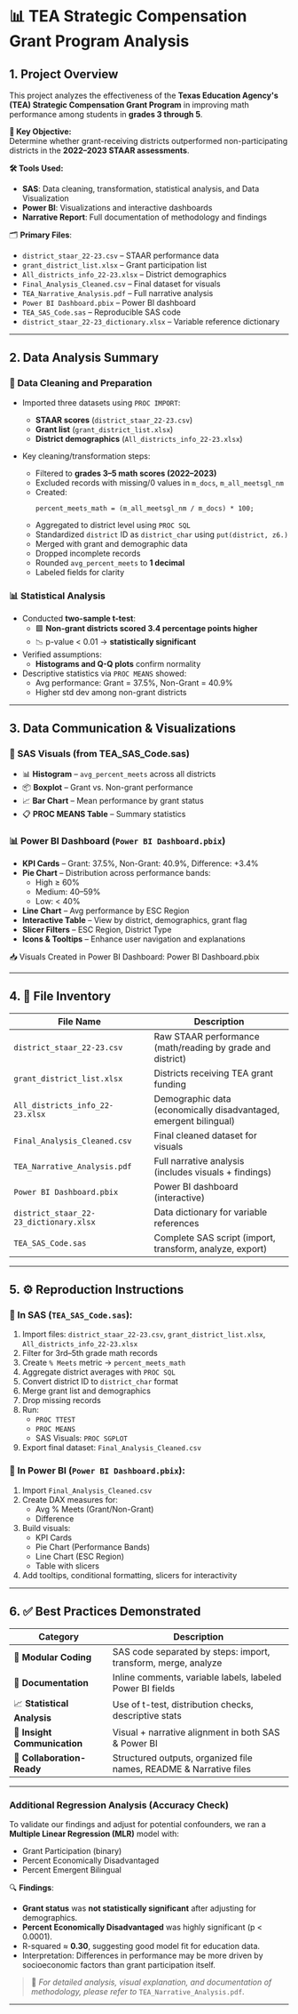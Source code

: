 # 📊 TEA Strategic Compensation Grant Program Analysis

## 1. **Project Overview**
This project analyzes the effectiveness of the **Texas Education Agency's (TEA) Strategic Compensation Grant Program** in improving math performance among students in **grades 3 through 5**.

**🎯 Key Objective:**  
Determine whether grant-receiving districts outperformed non-participating districts in the **2022–2023 STAAR assessments**.

**🛠 Tools Used:**  
- **SAS**: Data cleaning, transformation, statistical analysis, and Data Visualization
- **Power BI**: Visualizations and interactive dashboards  
- **Narrative Report**: Full documentation of methodology and findings  

🗂 **Primary Files**:  
- `district_staar_22-23.csv` – STAAR performance data  
- `grant_district_list.xlsx` – Grant participation list  
- `All_districts_info_22-23.xlsx` – District demographics  
- `Final_Analysis_Cleaned.csv` – Final dataset for visuals  
- `TEA_Narrative_Analysis.pdf` – Full narrative analysis  
- `Power BI Dashboard.pbix` – Power BI dashboard  
- `TEA_SAS_Code.sas` – Reproducible SAS code  
- `district_staar_22-23_dictionary.xlsx` – Variable reference dictionary  

---

## 2. **Data Analysis Summary**

### **🧼 Data Cleaning and Preparation**
- Imported three datasets using `PROC IMPORT`:
  - **STAAR scores** (`district_staar_22-23.csv`)
  - **Grant list** (`grant_district_list.xlsx`)
  - **District demographics** (`All_districts_info_22-23.xlsx`)

- Key cleaning/transformation steps:
  - Filtered to **grades 3–5 math scores (2022–2023)**
  - Excluded records with missing/0 values in `m_docs`, `m_all_meetsgl_nm`
  - Created:  
    ```sas
    percent_meets_math = (m_all_meetsgl_nm / m_docs) * 100;
    ```
  - Aggregated to district level using `PROC SQL`
  - Standardized `district` ID as `district_char` using `put(district, z6.)`
  - Merged with grant and demographic data
  - Dropped incomplete records
  - Rounded `avg_percent_meets` to **1 decimal**
  - Labeled fields for clarity

### **📊 Statistical Analysis**
- Conducted **two-sample t-test**:
  - 🟩 **Non-grant districts scored 3.4 percentage points higher**
  - 📉 p-value < 0.01 → **statistically significant**
- Verified assumptions:
  - **Histograms and Q-Q plots** confirm normality
- Descriptive statistics via `PROC MEANS` showed:
  - Avg performance: Grant = 37.5%, Non-Grant = 40.9%
  - Higher std dev among non-grant districts

---

## 3. **Data Communication & Visualizations**

### **📌 SAS Visuals (from TEA_SAS_Code.sas)**
- 📊 **Histogram** – `avg_percent_meets` across all districts  
- 📦 **Boxplot** – Grant vs. Non-grant performance  
- 📈 **Bar Chart** – Mean performance by grant status  
- 📋 **PROC MEANS Table** – Summary statistics  

### **📊 Power BI Dashboard** (`Power BI Dashboard.pbix`)
- **KPI Cards** – Grant: 37.5%, Non-Grant: 40.9%, Difference: +3.4%
- **Pie Chart** – Distribution across performance bands:
  - High ≥ 60%
  - Medium: 40–59%
  - Low: < 40%
- **Line Chart** – Avg performance by ESC Region
- **Interactive Table** – View by district, demographics, grant flag
- **Slicer Filters** – ESC Region, District Type
- **Icons & Tooltips** – Enhance user navigation and explanations

📥 Visuals Created in Power BI Dashboard: Power BI Dashboard.pbix

---

## 4. **📁 File Inventory**

| File Name                               | Description                                                                 |
|----------------------------------------|-----------------------------------------------------------------------------|
| `district_staar_22-23.csv`             | Raw STAAR performance (math/reading by grade and district)                 |
| `grant_district_list.xlsx`             | Districts receiving TEA grant funding                                      |
| `All_districts_info_22-23.xlsx`        | Demographic data (economically disadvantaged, emergent bilingual)         |
| `Final_Analysis_Cleaned.csv`           | Final cleaned dataset for visuals                                          |
| `TEA_Narrative_Analysis.pdf`           | Full narrative analysis (includes visuals + findings)                      |
| `Power BI Dashboard.pbix`            | Power BI dashboard (interactive)                                           |
| `district_staar_22-23_dictionary.xlsx` | Data dictionary for variable references                                    |
| `TEA_SAS_Code.sas`                     | Complete SAS script (import, transform, analyze, export)                  |

---

## 5. **⚙️ Reproduction Instructions**

### 🔷 In SAS (`TEA_SAS_Code.sas`):
1. Import files: `district_staar_22-23.csv`, `grant_district_list.xlsx`, `All_districts_info_22-23.xlsx`
2. Filter for 3rd–5th grade math records
3. Create `% Meets` metric → `percent_meets_math`
4. Aggregate district averages with `PROC SQL`
5. Convert district ID to `district_char` format
6. Merge grant list and demographics
7. Drop missing records
8. Run:
   - `PROC TTEST`  
   - `PROC MEANS`  
   - SAS Visuals: `PROC SGPLOT`  
9. Export final dataset: `Final_Analysis_Cleaned.csv`

### 🔶 In Power BI (`Power BI Dashboard.pbix`):
1. Import `Final_Analysis_Cleaned.csv`
2. Create DAX measures for:
   - Avg % Meets (Grant/Non-Grant)
   - Difference
3. Build visuals:
   - KPI Cards
   - Pie Chart (Performance Bands)
   - Line Chart (ESC Region)
   - Table with slicers
4. Add tooltips, conditional formatting, slicers for interactivity

---

## 6. **✅ Best Practices Demonstrated**

| Category                | Description                                                                 |
|------------------------|-----------------------------------------------------------------------------|
| 🧱 **Modular Coding**     | SAS code separated by steps: import, transform, merge, analyze              |
| 🧾 **Documentation**     | Inline comments, variable labels, labeled Power BI fields                  |
| 📈 **Statistical Analysis** | Use of t-test, distribution checks, descriptive stats                    |
| 🧠 **Insight Communication** | Visual + narrative alignment in both SAS & Power BI                     |
| 🤝 **Collaboration-Ready** | Structured outputs, organized file names, README & Narrative files         |

---

### Additional Regression Analysis (Accuracy Check)
To validate our findings and adjust for potential confounders, we ran a **Multiple Linear Regression (MLR)** model with:

- Grant Participation (binary)
- Percent Economically Disadvantaged
- Percent Emergent Bilingual

🔍 **Findings**:
- **Grant status** was **not statistically significant** after adjusting for demographics.
- **Percent Economically Disadvantaged** was highly significant (p < 0.0001).
- R-squared ≈ **0.30**, suggesting good model fit for education data.
- Interpretation: Differences in performance may be more driven by socioeconomic factors than grant participation itself.


> 📌 *For detailed analysis, visual explanation, and documentation of methodology, please refer to* `TEA_Narrative_Analysis.pdf`.

---
